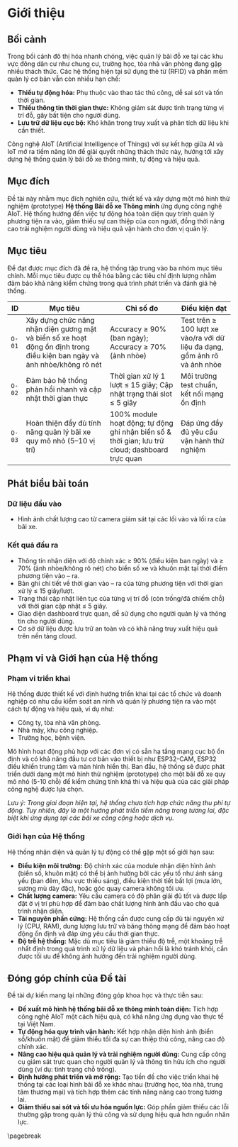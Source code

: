 # Giới thiệu

## Bối cảnh

Trong bối cảnh đô thị hóa nhanh chóng, việc quản lý bãi đỗ xe tại các khu vực đông dân cư như chung cư, trường học, tòa nhà văn phòng đang gặp nhiều thách thức. Các hệ thống hiện tại sử dụng thẻ từ (RFID) và phần mềm quản lý cơ bản vẫn còn nhiều hạn chế:

- **Thiếu tự động hóa:** Phụ thuộc vào thao tác thủ công, dễ sai sót và tốn thời gian.
- **Thiếu thông tin thời gian thực:** Không giám sát được tình trạng từng vị trí đỗ, gây bất tiện cho người dùng.
- **Lưu trữ dữ liệu cục bộ:** Khó khăn trong truy xuất và phân tích dữ liệu khi cần thiết.

Công nghệ AIoT (Artificial Intelligence of Things) với sự kết hợp giữa AI và IoT mở ra tiềm năng lớn để giải quyết những thách thức này, hướng tới xây dựng hệ thống quản lý bãi đỗ xe thông minh, tự động và hiệu quả.

## Mục đích

Đề tài này nhằm mục đích nghiên cứu, thiết kế và xây dựng một mô hình thử nghiệm (prototype) **Hệ thống Bãi đỗ xe Thông minh** ứng dụng công nghệ AIoT. Hệ thống hướng đến việc tự động hóa toàn diện quy trình quản lý phương tiện ra vào, giảm thiểu sự can thiệp của con người, đồng thời nâng cao trải nghiệm người dùng và hiệu quả vận hành cho đơn vị quản lý.

## Mục tiêu

Để đạt được mục đích đã đề ra, hệ thống tập trung vào ba nhóm mục tiêu chính. Mỗi mục tiêu được cụ thể hóa bằng các tiêu chí định lượng nhằm đảm bảo khả năng kiểm chứng trong quá trình phát triển và đánh giá hệ thống.

| ID   | Mục tiêu                     | Chỉ số đo                  | Điều kiện đạt           |
| ------------- | ------------------------------------------------------------------------------------------------------------------------ | ----------------------------------------------------------------------------------------------- | -------------------------------------------------------------------------- |
| `O-01` | Xây dựng chức năng nhận diện gương mặt và biển số xe hoạt động ổn định trong điều kiện ban ngày và ảnh nhòe/không rõ nét | Accuracy $\ge$ 90% (ban ngày); Accuracy $\ge$ 70% (ảnh nhòe)                                            | Test trên $\ge$ 100 lượt xe vào/ra với dữ liệu đa dạng, gồm ảnh rõ và ảnh nhòe |
| `O-02` | Đảm bảo hệ thống phản hồi nhanh và cập nhật thời gian thực                                                               | Thời gian xử lý 1 lượt $\le$ 15 giây; Cập nhật trạng thái slot $\le$ 5 giây                             | Môi trường test chuẩn, kết nối mạng ổn định                                |
| `O-03` | Hoàn thiện đầy đủ tính năng quản lý bãi xe quy mô nhỏ (5–10 vị trí)                                                      | 100% module hoạt động; tự động ghi nhận biển số & thời gian; lưu trữ cloud; dashboard trực quan | Đáp ứng đầy đủ yêu cầu vận hành thử nghiệm                                 |

## Phát biểu bài toán

### Dữ liệu đầu vào

- Hình ảnh chất lượng cao từ camera giám sát tại các lối vào và lối ra của bãi xe.

### Kết quả đầu ra

- Thông tin nhận diện với độ chính xác $\ge$ 90% (điều kiện ban ngày) và $\ge$ 70% (ảnh nhòe/không rõ nét) cho biển số xe và khuôn mặt tại thời điểm phương tiện vào – ra.
- Bản ghi chi tiết về thời gian vào – ra của từng phương tiện với thời gian xử lý $\le$ 15 giây/lượt.
- Trạng thái cập nhật liên tục của từng vị trí đỗ (còn trống/đã chiếm chỗ) với thời gian cập nhật $\le$ 5 giây.
- Giao diện dashboard trực quan, dễ sử dụng cho người quản lý và thông tin cho người dùng.
- Cơ sở dữ liệu được lưu trữ an toàn và có khả năng truy xuất hiệu quả trên nền tảng cloud.

## Phạm vi và Giới hạn của Hệ thống

### Phạm vi triển khai

Hệ thống được thiết kế với định hướng triển khai tại các tổ chức và doanh nghiệp có nhu cầu kiểm soát an ninh và quản lý phương tiện ra vào một cách tự động và hiệu quả, ví dụ như:

- Công ty, tòa nhà văn phòng.
- Nhà máy, khu công nghiệp.
- Trường học, bệnh viện.

Mô hình hoạt động phù hợp với các đơn vị có sẵn hạ tầng mạng cục bộ ổn định và có khả năng đầu tư cơ bản vào thiết bị như ESP32-CAM, ESP32 điều khiển trung tâm và màn hình hiển thị. Ban đầu, hệ thống sẽ được phát triển dưới dạng một mô hình thử nghiệm (prototype) cho một bãi đỗ xe quy mô nhỏ (5-10 chỗ) để kiểm chứng tính khả thi và hiệu quả của các giải pháp công nghệ được lựa chọn.

*Lưu ý: Trong giai đoạn hiện tại, hệ thống chưa tích hợp chức năng thu phí tự động. Tuy nhiên, đây là một hướng phát triển tiềm năng trong tương lai, đặc biệt khi ứng dụng tại các bãi xe công cộng hoặc dịch vụ.*

### Giới hạn của Hệ thống

Hệ thống nhận diện và quản lý tự động có thể gặp một số giới hạn sau:

- **Điều kiện môi trường:** Độ chính xác của module nhận diện hình ảnh (biển số, khuôn mặt) có thể bị ảnh hưởng bởi các yếu tố như ánh sáng yếu (ban đêm, khu vực thiếu sáng), điều kiện thời tiết bất lợi (mưa lớn, sương mù dày đặc), hoặc góc quay camera không tối ưu.
- **Chất lượng camera:** Yêu cầu camera có độ phân giải đủ tốt và được lắp đặt ở vị trí phù hợp để đảm bảo chất lượng hình ảnh đầu vào cho quá trình nhận diện.
- **Tài nguyên phần cứng:** Hệ thống cần được cung cấp đủ tài nguyên xử lý (CPU, RAM), dung lượng lưu trữ và băng thông mạng để đảm bảo hoạt động ổn định và đáp ứng yêu cầu thời gian thực.
- **Độ trễ hệ thống:** Mặc dù mục tiêu là giảm thiểu độ trễ, một khoảng trễ nhất định trong quá trình xử lý dữ liệu và phản hồi là khó tránh khỏi, cần được tối ưu để không ảnh hưởng đến trải nghiệm người dùng.

## Đóng góp chính của Đề tài

Đề tài dự kiến mang lại những đóng góp khoa học và thực tiễn sau:

- **Đề xuất mô hình hệ thống bãi đỗ xe thông minh toàn diện:** Tích hợp công nghệ AIoT một cách hiệu quả, có khả năng ứng dụng vào thực tế tại Việt Nam.
- **Tự động hóa quy trình vận hành:** Kết hợp nhận diện hình ảnh (biển số/khuôn mặt) để giảm thiểu tối đa sự can thiệp thủ công, nâng cao độ chính xác.
- **Nâng cao hiệu quả quản lý và trải nghiệm người dùng:** Cung cấp công cụ giám sát trực quan cho người quản lý và thông tin hữu ích cho người dùng (ví dụ: tình trạng chỗ trống).
- **Định hướng phát triển và mở rộng:** Tạo tiền đề cho việc triển khai hệ thống tại các loại hình bãi đỗ xe khác nhau (trường học, tòa nhà, trung tâm thương mại) và tích hợp thêm các tính năng nâng cao trong tương lai.
- **Giảm thiểu sai sót và tối ưu hóa nguồn lực:** Góp phần giảm thiểu các lỗi thường gặp trong quản lý thủ công và sử dụng hiệu quả hơn nguồn nhân lực.

\pagebreak
